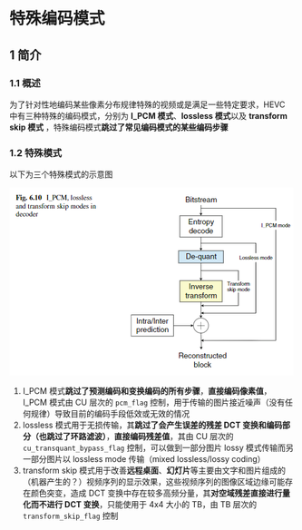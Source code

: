 # 特殊编码模式

## 1 简介

### 1.1 概述

为了针对性地编码某些像素分布规律特殊的视频或是满足一些特定要求，HEVC 中有三种特殊的编码模式，分别为 **I_PCM 模式**、**lossless 模式**以及 **transform skip 模式** ，特殊编码模式**跳过了常见编码模式的某些编码步骤**

### 1.2 特殊模式

以下为三个特殊模式的示意图

![特殊编码模式_98688](markdown_images/%E7%89%B9%E6%AE%8A%E7%BC%96%E7%A0%81%E6%A8%A1%E5%BC%8F_98688.png)

1. I_PCM 模式**跳过了预测编码和变换编码的所有步骤**，**直接编码像素值**，I_PCM 模式由 CU 层次的 `pcm_flag` 控制，用于传输的图片接近噪声（没有任何规律）导致目前的编码手段低效或无效的情况
2. lossless 模式用于无损传输，其**跳过了会产生误差的残差 DCT 变换和编码部分（也跳过了环路滤波）**，**直接编码残差值**，其由 CU 层次的 `cu_transquant_bypass_flag` 控制，可以做到一部分图片 lossy 模式传输而另一部分图片以 lossless mode 传输（mixed lossless/lossy coding）
3. transform skip 模式用于改善**远程桌面**、**幻灯片**等主要由文字和图片组成的（机器产生的？）视频序列的显示效果，这些视频序列的图像区域边缘可能存在颜色突变，造成 DCT 变换中存在较多高频分量，其**对空域残差直接进行量化而不进行 DCT 变换**，只能使用于 4x4 大小的 TB，由 TB 层次的 `transform_skip_flag` 控制